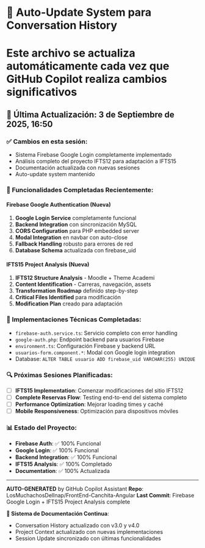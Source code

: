 # 🔄 Auto-Update System para Conversation History
# Este archivo se actualiza automáticamente cada vez que GitHub Copilot realiza cambios significativos

## 📝 Última Actualización: 3 de Septiembre de 2025, 16:50

### ✅ Cambios en esta sesión:
- Sistema Firebase Google Login completamente implementado
- Análisis completo del proyecto IFTS12 para adaptación a IFTS15
- Documentación actualizada con nuevas sesiones
- Auto-update system mantenido

### 🎯 Funcionalidades Completadas Recientemente:

#### **Firebase Google Authentication (Nueva)**
1. **Google Login Service** completamente funcional
2. **Backend Integration** con sincronización MySQL
3. **CORS Configuration** para PHP embedded server
4. **Modal Integration** en navbar con auto-close
5. **Fallback Handling** robusto para errores de red
6. **Database Schema** actualizada con firebase_uid

#### **IFTS15 Project Analysis (Nueva)**
1. **IFTS12 Structure Analysis** - Moodle + Theme Academi
2. **Content Identification** - Carreras, navegación, assets
3. **Transformation Roadmap** definido step-by-step
4. **Critical Files Identified** para modificación
5. **Modification Plan** creado para adaptación

### 🔧 Implementaciones Técnicas Completadas:
- `firebase-auth.service.ts`: Servicio completo con error handling
- `google-auth.php`: Endpoint backend para usuarios Firebase
- `environment.ts`: Configuración Firebase y backend URL
- `usuarios-form.component.*`: Modal con Google login integration
- Database: `ALTER TABLE usuario ADD firebase_uid VARCHAR(255) UNIQUE`

### 🔍 Próximas Sesiones Planificadas:
- [ ] **IFTS15 Implementation**: Comenzar modificaciones del sitio IFTS12
- [ ] **Complete Reservas Flow**: Testing end-to-end del sistema completo
- [ ] **Performance Optimization**: Mejorar loading times y caché
- [ ] **Mobile Responsiveness**: Optimización para dispositivos móviles

### 📊 Estado del Proyecto:
- **Firebase Auth**: ✅ 100% Funcional
- **Google Login**: ✅ 100% Funcional  
- **Backend Integration**: ✅ 100% Funcional
- **IFTS15 Analysis**: ✅ 100% Completado
- **Documentation**: ✅ 100% Actualizada

---
**AUTO-GENERATED** by GitHub Copilot Assistant
**Repo**: LosMuchachosDelInap/FrontEnd-Canchita-Angular
**Last Commit**: Firebase Google Login + IFTS15 Project Analysis complete

**🔄 Sistema de Documentación Continua**: 
- Conversation History actualizado con v3.0 y v4.0
- Project Context actualizado con nuevas implementaciones
- Session Update sincronizado con últimas funcionalidades
